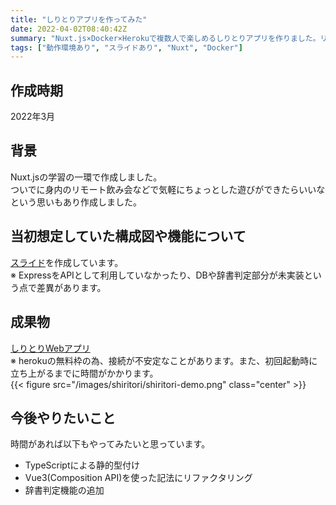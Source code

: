 ```yaml
---
title: "しりとりアプリを作ってみた"
date: 2022-04-02T08:40:42Z
summary: "Nuxt.js×Docker×Herokuで複数人で楽しめるしりとりアプリを作りました。リモート飲み会などで気軽に楽しむことができます。"
tags: ["動作環境あり", "スライドあり", "Nuxt", "Docker"]
---
```


## 作成時期
2022年3月

## 背景
Nuxt.jsの学習の一環で作成しました。  
ついでに身内のリモート飲み会などで気軽にちょっとした遊びができたらいいなという思いもあり作成しました。

## 当初想定していた構成図や機能について
[スライド](https://shiritori.bellshun.com)を作成しています。  
※ ExpressをAPIとして利用していなかったり、DBや辞書判定部分が未実装という点で差異があります。

## 成果物
[しりとりWebアプリ](https://shiritori-front.herokuapp.com/chat)  
※ herokuの無料枠の為、接続が不安定なことがあります。また、初回起動時に立ち上がるまでに時間がかかります。  
{{< figure src="/images/shiritori/shiritori-demo.png" class="center" >}}

## 今後やりたいこと
時間があれば以下もやってみたいと思っています。
- TypeScriptによる静的型付け
- Vue3(Composition API)を使った記法にリファクタリング
- 辞書判定機能の追加